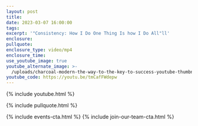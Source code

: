 ```yaml
---
layout: post
title:
date: 2023-03-07 16:00:00
tags:
excerpt: '"Consistency: How I Do One Thing Is how I Do All"ll'
enclosure:
pullquote:
enclosure_type: video/mp4
enclosure_time:
use_youtube_image: true
youtube_alternate_image: >-
  /uploads/charcoal-modern-the-way-to-the-key-to-success-youtube-thumbnail-4-2.png
youtube_code: https://youtu.be/tmCafFWdepw
---
```

{% include youtube.html %}

{% include pullquote.html %}

{% include events-cta.html %} {% include join-our-team-cta.html %}
